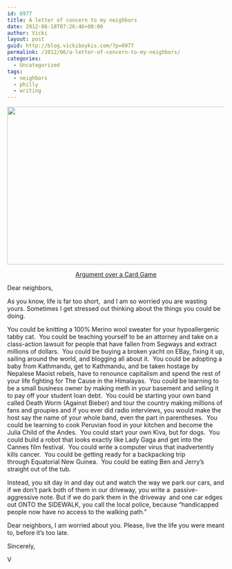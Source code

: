 ```yaml
---
id: 6977
title: A letter of concern to my neighbors
date: 2012-06-18T07:26:46+00:00
author: Vicki
layout: post
guid: http://blog.vickiboykis.com/?p=6977
permalink: /2012/06/a-letter-of-concern-to-my-neighbors/
categories:
  - Uncategorized
tags:
  - neighbors
  - philly
  - writing
---
```

<p style="text-align: center;">
  <a href="http://blog.vickiboykis.com/wp-content/uploads/2012/06/argument-jan-steen-painting1.jpg"><img class="aligncenter  wp-image-6986" title="argument-jan-steen-painting1" src="http://blog.vickiboykis.com/wp-content/uploads/2012/06/argument-jan-steen-painting1.jpg" alt="" width="512" height="365" /></a>
</p>

<p style="text-align: center;">
  <a href="http://www.wikipaintings.org/en/jan-steen/argument-over-a-card-game" target="_blank">Argument over a Card Game</a>
</p>

Dear neighbors,

As you know, life is far too short,  and I am so worried you are wasting yours. Sometimes I get stressed out thinking about the things you could be doing.

You could be knitting a 100% Merino wool sweater for your hypoallergenic tabby cat.  You could be teaching yourself to be an attorney and take on a class-action lawsuit for people that have fallen from Segways and extract millions of dollars.  You could be buying a broken yacht on EBay, fixing it up, sailing around the world, and blogging all about it.  You could be adopting a baby from Kathmandu, get to Kathmandu, and be taken hostage by Nepalese Maoist rebels, have to renounce capitalism and spend the rest of your life fighting for The Cause in the Himalayas.  You could be learning to be a small business owner by making meth in your basement and selling it to pay off your student loan debt.  You could be starting your own band called Death Worm (Against Bieber) and tour the country making millions of fans and groupies and if you ever did radio interviews, you would make the host say the name of your whole band, even the part in parentheses.  You could be learning to cook Peruvian food in your kitchen and become the Julia Child of the Andes.  You could start your own Kiva, but for dogs.  You could build a robot that looks exactly like Lady Gaga and get into the Cannes film festival.  You could write a computer virus that inadvertently kills cancer.  You could be getting ready for a backpacking trip through Equatorial New Guinea.  You could be eating Ben and Jerry&#8217;s straight out of the tub.

Instead, you sit day in and day out and watch the way we park our cars, and if we don&#8217;t park both of them in our driveway, you write a  passive-aggressive note. But if we do park them in the driveway  and one car edges out ONTO the SIDEWALK, you call the local police, because &#8220;handicapped people now have no access to the walking path.&#8221;

Dear neighbors, I am worried about you. Please, live the life you were meant to, before it&#8217;s too late.

Sincerely,
  
V